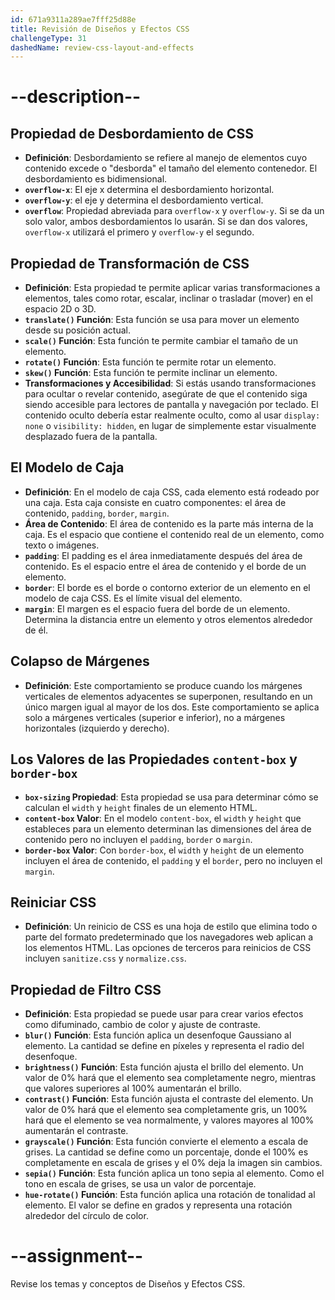 ```yaml
---
id: 671a9311a289ae7fff25d88e
title: Revisión de Diseños y Efectos CSS
challengeType: 31
dashedName: review-css-layout-and-effects
---
```


# --description--

## Propiedad de Desbordamiento de CSS

- **Definición**: Desbordamiento se refiere al manejo de elementos cuyo contenido excede o "desborda" el tamaño del elemento contenedor. El desbordamiento es bidimensional.
- **`overflow-x`**: El eje x determina el desbordamiento horizontal.
- **`overflow-y`**: el eje y determina el desbordamiento vertical.
- **`overflow`**: Propiedad abreviada para `overflow-x` y `overflow-y`. Si se da un solo valor, ambos desbordamientos lo usarán. Si se dan dos valores, `overflow-x` utilizará el primero y `overflow-y` el segundo.

## Propiedad de Transformación de CSS

- **Definición**: Esta propiedad te permite aplicar varias transformaciones a elementos, tales como rotar, escalar, inclinar o trasladar (mover) en el espacio 2D o 3D.
- **`translate()` Función**: Esta función se usa para mover un elemento desde su posición actual.
- **`scale()` Función**: Esta función te permite cambiar el tamaño de un elemento.
- **`rotate()` Función**: Esta función te permite rotar un elemento.
- **`skew()` Función**: Esta función te permite inclinar un elemento.
- **Transformaciones y Accesibilidad**: Si estás usando transformaciones para ocultar o revelar contenido, asegúrate de que el contenido siga siendo accesible para lectores de pantalla y navegación por teclado. El contenido oculto debería estar realmente oculto, como al usar `display: none` o `visibility: hidden`, en lugar de simplemente estar visualmente desplazado fuera de la pantalla.

## El Modelo de Caja

- **Definición**: En el modelo de caja CSS, cada elemento está rodeado por una caja. Esta caja consiste en cuatro componentes: el área de contenido, `padding`, `border`, `margin`.
- **Área de Contenido**: El área de contenido es la parte más interna de la caja. Es el espacio que contiene el contenido real de un elemento, como texto o imágenes.
- **`padding`**: El padding es el área inmediatamente después del área de contenido. Es el espacio entre el área de contenido y el borde de un elemento.
- **`border`**: El borde es el borde o contorno exterior de un elemento en el modelo de caja CSS. Es el límite visual del elemento.
- **`margin`**: El margen es el espacio fuera del borde de un elemento. Determina la distancia entre un elemento y otros elementos alrededor de él.

## Colapso de Márgenes

- **Definición**: Este comportamiento se produce cuando los márgenes verticales de elementos adyacentes se superponen, resultando en un único margen igual al mayor de los dos. Este comportamiento se aplica solo a márgenes verticales (superior e inferior), no a márgenes horizontales (izquierdo y derecho).

## Los Valores de las Propiedades `content-box` y `border-box`

- **`box-sizing` Propiedad**: Esta propiedad se usa para determinar cómo se calculan el `width` y `height` finales de un elemento HTML.
- **`content-box` Valor**: En el modelo `content-box`, el `width` y `height` que estableces para un elemento determinan las dimensiones del área de contenido pero no incluyen el `padding`, `border` o `margin`.
- **`border-box` Valor**: Con `border-box`, el `width` y `height` de un elemento incluyen el área de contenido, el `padding` y el `border`, pero no incluyen el `margin`.

## Reiniciar CSS

- **Definición**: Un reinicio de CSS es una hoja de estilo que elimina todo o parte del formato predeterminado que los navegadores web aplican a los elementos HTML. Las opciones de terceros para reinicios de CSS incluyen `sanitize.css` y `normalize.css`.

## Propiedad de Filtro CSS

- **Definición**: Esta propiedad se puede usar para crear varios efectos como difuminado, cambio de color y ajuste de contraste.
- **`blur()` Función**: Esta función aplica un desenfoque Gaussiano al elemento. La cantidad se define en píxeles y representa el radio del desenfoque.
- **`brightness()` Función**: Esta función ajusta el brillo del elemento. Un valor de 0% hará que el elemento sea completamente negro, mientras que valores superiores al 100% aumentarán el brillo.
- **`contrast()` Función**: Esta función ajusta el contraste del elemento. Un valor de 0% hará que el elemento sea completamente gris, un 100% hará que el elemento se vea normalmente, y valores mayores al 100% aumentarán el contraste.
- **`grayscale()` Función**: Esta función convierte el elemento a escala de grises. La cantidad se define como un porcentaje, donde el 100% es completamente en escala de grises y el 0% deja la imagen sin cambios.
- **`sepia()` Función**: Esta función aplica un tono sepia al elemento. Como el tono en escala de grises, se usa un valor de porcentaje.
- **`hue-rotate()` Función**: Esta función aplica una rotación de tonalidad al elemento. El valor se define en grados y representa una rotación alrededor del círculo de color.

# --assignment--

Revise los temas y conceptos de Diseños y Efectos CSS.
